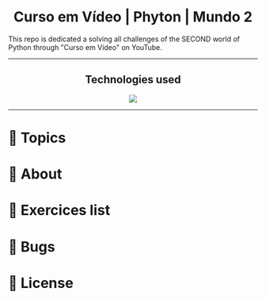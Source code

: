 <h1 align="center"> Curso em Vídeo | Phyton | Mundo 2 </h1>
<p> This repo is dedicated a solving all challenges of the SECOND world of Python through "Curso em Vídeo" on YouTube. </p>

---

<h2 align="center">Technologies used</h2>
<p align="center">
  <a href="https://www.python.org/about/">
    <img src="https://img.shields.io/badge/Python-3.9.7-purple">
  </a>
</p>

---
  
# :pushpin: Topics
# :rocket: About
# :memo: Exercices list
# :bug: Bugs
# :closed_book: License
